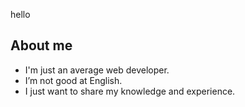 hello

## About me

- I'm just an average web developer.
- I’m not good at English.
- I just want to share my knowledge and experience. 